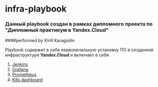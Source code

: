 # infra-playbook

### Данный playbook создан в рамках дипломного проекта по "Дипломный практикум в Yandex.Cloud"

####performed by Kirill Karagodin

Playbook содержит в себе первоначальную установку ПО в созданной инфраструктуре **Yandex.Cloud**
и включает в себя:
1. [Jenkins](https://www.jenkins.io/)
2. [Grafana](https://grafana.com/)
3. [Prometheus](https://prometheus.io/) 
4. [K8s dashboard](https://kubernetes.io/docs/tasks/access-application-cluster/web-ui-dashboard/)